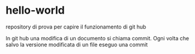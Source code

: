 # hello-world
repository di prova per capire il funzionamento di git hub

In git hub una modifica di un documento si chiama commit. Ogni volta che salvo la versione modificata di un file eseguo una commit 
